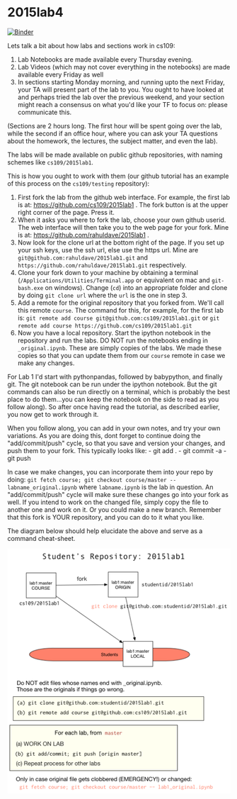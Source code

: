 # 2015lab4

[![Binder](http://mybinder.org/badge.svg)](http://mybinder.org/repo/cs109/2015lab1)

Lets talk a bit about how labs and sections work in cs109:

1. Lab Notebooks are made available every Thursday evening.
2. Lab Videos (which may not cover everything in the notebooks) are made available every Friday as well
3. In sections starting Monday morning, and running upto the next Friday, your TA will present part of the lab to you. You ought to have looked at and perhaps tried the lab over the previous weekend, and your section might reach a consensus on what you'd like your TF to focus on: please communicate this.

(Sections are 2 hours long. The first hour will be spent going over the lab, while the second if an office hour, where you can ask your TA questions about the homework, the lectures, the subject matter, and even the lab).

The labs will be made available on public github repositories, with naming schemes like `cs109/2015lab1`.

This is how you ought to work with them (our github tutorial has an example of this process on the `cs109/testing` repository):

1. First fork the lab from the github web interface. For example, the first lab is at: https://github.com/cs109/2015lab1 . The fork button is at the upper right corner of the page. Press it.
2. When it asks you where to fork the lab, choose your own github userid. The web interface will then take you to the web page for your fork. Mine is at: https://github.com/rahuldave/2015lab1 .
3. Now look for the clone url at the bottom right of the page. If you set up your ssh keys, use the ssh url, else use the https url. Mine are `git@github.com:rahuldave/2015lab1.git` and `https://github.com/rahuldave/2015lab1.git` respectively. 
4. Clone your fork down to your machine by obtaining a terminal (`/Applications/Utilities/Terminal.app` or equivalent on mac and `git-bash.exe` on windows). Change (`cd`) into an appropriate folder and clone by doing `git clone url` where the `url` is the one in step 3.
5. Add a remote for the original repository that you forked from. We'll call this remote `course`. The command for this, for example, for the first lab is: `git remote add course git@github.com:cs109/2015lab1.git` or `git remote add course https://github.com/cs109/2015lab1.git`
6. Now you have a local repository. Start the ipython notebook in the repository and run the labs. DO NOT run the notebooks ending in `_original.ipynb`. These are simply copies of the labs. We made these copies so that you can update them from our `course` remote in case we make any changes.

For Lab 1 I'd start with pythonpandas, followed by babypython, and finally git. The git notebook can be run under the ipython notebook. But the git commands can also be run directly on a terminal, which is probably the best place to do them...you can keep the notebook on the side to read as you follow along). So after once having read the tutorial, as described earlier, you now get to work through it.

When you follow along, you can add in your own notes, and try your own variations. As you are doing this, dont forget to continue doing the "add/commit/push" cycle, so that you save and version your changes, and push them to your fork. This typically looks like:
    - git add .
    - git commit -a
    - git push
    
In case we make changes, you can incorporate them into your repo by doing: `git fetch course; git checkout course/master -- labname_original.ipynb` where `labname.ipynb` is the lab in question. An "add/commit/push" cycle will make sure these changes go into your fork as well. If you intend to work on the changed file, simply copy the file to another one and work on it. Or you could make a new branch. Remember that this fork is YOUR repository, and you can do to it what you like. 

The diagram below should help elucidate the above and serve as a command cheat-sheet.

![homework](./images/cs109gitflow3.png)
